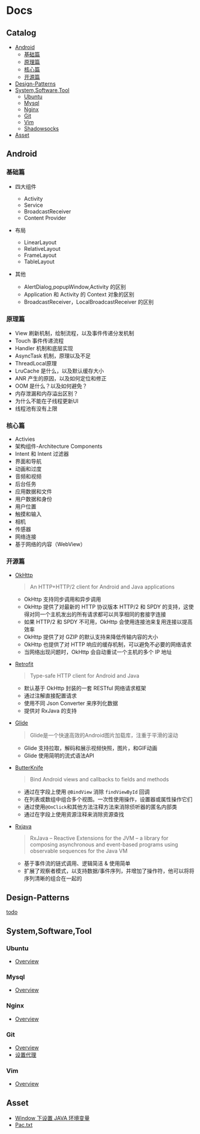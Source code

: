 # Docs

## Catalog

* [Android](#Android)
  * [基础篇](#基础篇)
  * [原理篇](#原理篇)
  * [核心篇](#核心篇)
  * [开源篇](#开源篇)
* [Design-Patterns](#Design-Patterns)  
* [System,Software,Tool](#System,Software,Tool)
  * [Ubuntu](#ubuntu)
  * [Mysql](#mysql)
  * [Nginx](#nginx)
  * [Git](#git)
  * [Vim](#vim)
  * [Shadowsocks](https://github.com/itwangxiang/docs/wiki/VPS.Shadowsocks)
* [Asset](#asset)
  
## Android

### 基础篇

* 四大组件

  * Activity
  * Service
  * BroadcastReceiver
  * Content Provider

* 布局

  * LinearLayout
  * RelativeLayout
  * FrameLayout
  * TableLayout  

* 其他

  * AlertDialog,popupWindow,Activity 的区别
  * Application 和 Activity 的 Context 对象的区别
  * BroadcastReceiver，LocalBroadcastReceiver 的区别

### 原理篇

* View 刷新机制，绘制流程，以及事件传递分发机制
* Touch 事件传递流程
* Handler 机制和底层实现
* AsyncTask 机制，原理以及不足
* ThreadLocal原理
* LruCache 是什么，以及默认缓存大小
* ANR 产生的原因，以及如何定位和修正
* OOM 是什么？以及如何避免？
* 内存泄漏和内存溢出区别？
* 为什么不能在子线程更新UI
* 线程池有没有上限

### 核心篇
  
* Activies
* 架构组件-Architecture Components
* Intent 和 Intent 过滤器
* 界面和导航
* 动画和过度
* 音频和视频
* 后台任务
* 应用数据和文件
* 用户数据和身份
* 用户位置
* 触摸和输入
* 相机
* 传感器
* 网络连接
* 基于网络的内容（WebView）

### 开源篇

* [OkHttp](https://github.com/square/okhttp)

  >An HTTP+HTTP/2 client for Android and Java applications

  * OkHttp 支持同步调用和异步调用
  * OkHttp 提供了对最新的 HTTP 协议版本 HTTP/2 和 SPDY 的支持，这使得对同一个主机发出的所有请求都可以共享相同的套接字连接
  * 如果 HTTP/2 和 SPDY 不可用，OkHttp 会使用连接池来复用连接以提高效率
  * OkHttp 提供了对 GZIP 的默认支持来降低传输内容的大小
  * OkHttp 也提供了对 HTTP 响应的缓存机制，可以避免不必要的网络请求
  * 当网络出现问题时，OkHttp 会自动重试一个主机的多个 IP 地址

* [Retrofit](https://github.com/square/retrofit)
  
  > Type-safe HTTP client for Android and Java

  * 默认基于 OkHttp 封装的一套 RESTful 网络请求框架
  * 通过注解直接配置请求
  * 使用不同 Json Converter 来序列化数据
  * 提供对 RxJava 的支持

* [Glide](https://github.com/bumptech/glide)  

  > Glide是一个快速高效的Android图片加载库，注重于平滑的滚动

  * Glide 支持拉取，解码和展示视频快照，图片，和GIF动画
  * Glide 使用简明的流式语法API

* [ButterKnife](https://github.com/JakeWharton/butterknife)

  > Bind Android views and callbacks to fields and methods

  * 通过在字段上使用 `@BindView` 消除 `findViewById` 回调
  * 在列表或数组中组合多个视图。一次性使用操作，设置器或属性操作它们
  * 通过使用`@OnClick`和其他方法注释方法来消除侦听器的匿名内部类
  * 通过在字段上使用资源注释来消除资源查找

* [Rxjava](https://github.com/ReactiveX/RxJava)

  > RxJava – Reactive Extensions for the JVM – a library for composing asynchronous and event-based programs using observable sequences for the Java VM

  * 基于事件流的链式调用、逻辑简洁 & 使用简单
  * 扩展了观察者模式，以支持数据/事件序列，并增加了操作符，他可以将将序列清晰的组合在一起的

## Design-Patterns

[todo](https://github.com/itwangxiang/docs/issues/1)

## System,Software,Tool

### Ubuntu

* [Overview](docs/vps/ubuntu.md)

### Mysql

* [Overview](docs/vps/mysql.md)

### Nginx

* [Overview](docs/vps/nginx.md)

### Git

* [Overview](docs/tool/git.md)
* [设置代理](docs/tool/git-set-proxy.md)

### Vim

* [Overview](docs/tool/vim.md)

## Asset

* [Window 下设置 JAVA 环境变量](asset/set-jdk-env-variables.ps1)
* [Pac.txt](asset/pac.txt)
